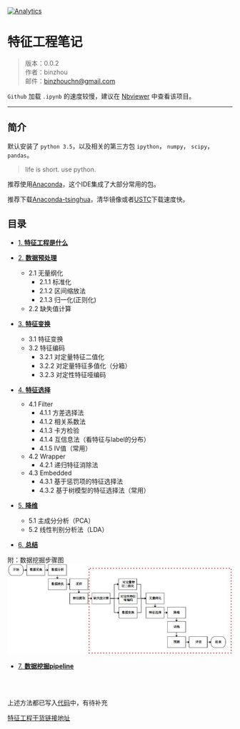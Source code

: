 
[![Analytics](https://ga-beacon.appspot.com/GA-80121379-2/notes-python)](https://github.com/binzhouchn/feature_engineering)

# 特征工程笔记

> 版本：0.0.2<br>
> 作者：binzhou<br>
> 邮件：binzhouchn@gmail.com<br>

`Github` 加载 `.ipynb` 的速度较慢，建议在 [Nbviewer](http://nbviewer.ipython.org) 中查看该项目。

---

## 简介



默认安装了 `python 3.5`，以及相关的第三方包 `ipython`， `numpy`， `scipy`，`pandas`。

> life is short. use python.

推荐使用[Anaconda](http://www.continuum.io/downloads)，这个IDE集成了大部分常用的包。

推荐下载[Anaconda-tsinghua](https://mirrors.tuna.tsinghua.edu.cn/)，清华镜像或者[USTC](http://mirrors.ustc.edu.cn/anaconda/archive/)下载速度快。

## 目录

- [1. **特征工程是什么**](01)

- [2. **数据预处理**](02)
	 - 2.1 无量纲化
	 	- 2.1.1 标准化
	 	- 2.1.2 区间缩放法
	 	- 2.1.3 归一化(正则化)
	 - 2.2 缺失值计算

- [3. **特征变换**](03)
	 - 3.1 特征变换
	 - 3.2 特征编码
	 	- 3.2.1 对定量特征二值化
	 	- 3.2.2 对定量特征多值化（分箱）
	 	- 3.2.3 对定性特征哑编码

- [4. **特征选择**](04)
	 - 4.1 Filter
	 	- 4.1.1 方差选择法
	 	- 4.1.2 相关系数法
	 	- 4.1.3 卡方检验
	 	- 4.1.4 互信息法（看特征与label的分布）
		- 4.1.5 IV值（常用）
	 - 4.2 Wrapper
	 	- 4.2.1 递归特征消除法
	 - 4.3 Embedded
	 	- 4.3.1 基于惩罚项的特征选择法
	 	- 4.3.2 基于树模型的特征选择法（常用）

- [5. **降维**](05)
	 - 5.1 主成分分析（PCA）
	 - 5.2 线性判别分析法（LDA）

- [6. **总结**](06)


附：数据挖掘步骤图
![pic2](pic2.jpg)

- [7. **数据挖掘pipeline**](07)

<br>
<br>

上述方法都已写入[代码](binzhou_pac.py)中，有待补充

[特征工程干货链接地址](https://www.cnblogs.com/5poi/p/7240601.html)